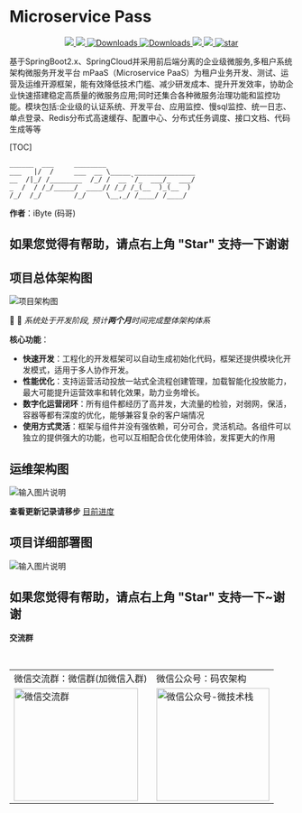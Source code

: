 # Microservice Pass
<p align="center">
	<a target="_blank" href="https://search.maven.org/search?q=M-PasS">
		<img src="https://img.shields.io/badge/Maven Central-1.12.0-blue.svg" ></img>
	</a>
	<a target="_blank" href="https://gitee.com/ibyte/M-Pass/blob/master/LICENSE">
		<img src="https://img.shields.io/badge/License-Apache%202.0-blue.svg" ></img>
	</a>
        <a target="_blank" href="https://gitee.com/ibyte/M-Pass">
		<img src="https://img.shields.io/badge/Spring%20Boot-2.0.9.RELEASE-blue" alt="Downloads"/>
	</a>
        <a target="_blank" href="https://gitee.com/ibyte/M-Pass">
		<img src="https://img.shields.io/badge/Spring%20Cloud-Finchley.SR4-blue" alt="Downloads"/>
	</a>
	<a target="_blank" href="https://www.oracle.com/technetwork/java/javase/downloads/index.html">
		<img src="https://img.shields.io/badge/JDK-1.8+-green.svg" ></img>
	</a>
	<a target="_blank" href="https://gitee.com/ibyte/M-Pass" title="API文档">
		<img src="https://img.shields.io/badge/Api Docs-1.12.0-orange.svg" ></img>
	</a>
	 <a href='https://gitee.com/ibyte/M-Pass/stargazers'>
	    <img src='https://gitee.com/ibyte/M-Pass/badge/star.svg?theme=dark' alt='star'></img>
	 </a>
</p>

基于SpringBoot2.x、SpringCloud并采用前后端分离的企业级微服务,多租户系统架构微服务开发平台 mPaaS（Microservice PaaS）为租户业务开发、测试、运营及运维开源框架，能有效降低技术门槛、减少研发成本、提升开发效率，协助企业快速搭建稳定高质量的微服务应用;同时还集合各种微服务治理功能和监控功能。模块包括:企业级的认证系统、开发平台、应用监控、慢sql监控、统一日志、单点登录、Redis分布式高速缓存、配置中心、分布式任务调度、接口文档、代码生成等等

[TOC]

    ______  ___     ________                      
    ___   |/  /     ___  __ \_____ _______________
    __  /|_/ /________  /_/ /  __ `/_  ___/_  ___/
    _  /  / /_/_____/  ____// /_/ /_(__  )_(__  )
    /_/  /_/        /_/     \__,_/ /____/ /____/  

**作者**：iByte (码哥)

## 如果您觉得有帮助，请点右上角 "Star" 支持一下谢谢

## 项目总体架构图
![项目架构图](https://images.gitee.com/uploads/images/2019/1018/020143_0d434b4a_1468963.jpeg "mPass_Springcloud微服务架构.jpg")

 :anger:  :facepunch:   _系统处于开发阶段, 预计**两个月**时间完成整体架构体系_

**核心功能**：
- **快速开发**：工程化的开发框架可以自动生成初始化代码，框架还提供模块化开发模式，适用于多人协作开发。
- **性能优化**：支持运营活动投放一站式全流程创建管理，加载智能化投放能力，最大可能提升运营效率和转化效果，助力业务增长。
- **数字化运营闭环**：所有组件都经历了高并发，大流量的检验，对弱网，保活，容器等都有深度的优化，能够兼容复杂的客户端情况
- **使用方式灵活**：框架与组件并没有强依赖，可分可合，灵活机动。各组件可以独立的提供强大的功能，也可以互相配合优化使用体验，发挥更大的作用

## 运维架构图
![输入图片说明](https://images.gitee.com/uploads/images/2019/1025/005728_9d45ec29_1468963.png "ops.png")

**查看更新记录请移步**
[目前进度](https://gitee.com/ibyte/M-Pass/blob/master/UPDAT-RECORD.md)

## 项目详细部署图
![输入图片说明](https://images.gitee.com/uploads/images/2019/1025/005737_ba969737_1468963.png "deploy.png")

## 如果您觉得有帮助，请点右上角 "Star" 支持一下~谢谢
**交流群**
<table border="0">
    <tr>
        <td>微信交流群：微信群(加微信入群)</td>
        <td>微信公众号：码农架构</font></td>
    </tr>
    <tr>&nbsp;</tr>
    <tr>
        <td><img title="微信交流群" src="https://images.gitee.com/uploads/images/2019/1024/005422_572e6525_1468963.png" height="200" width="220"/></td>
        <td><img title="微信公众号-微技术栈" src="https://images.gitee.com/uploads/images/2019/1023/155117_006731a8_111383.jpeg" height="200" width="200"/></td>
    </tr>
</table>
